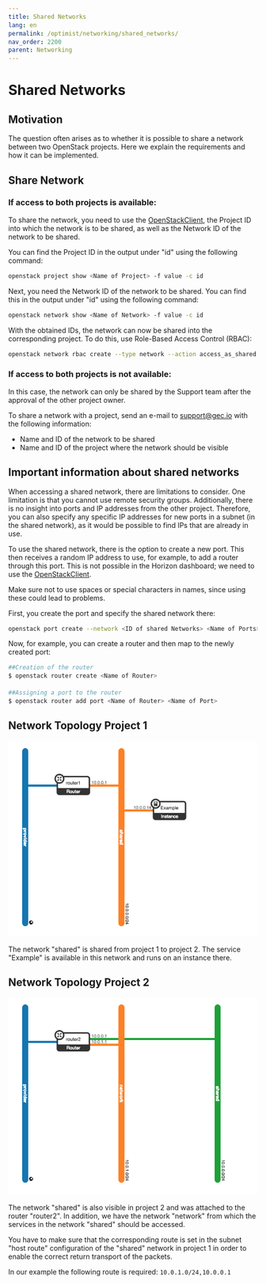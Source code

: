 ```yaml
---
title: Shared Networks
lang: en
permalink: /optimist/networking/shared_networks/
nav_order: 2200
parent: Networking
---
```


# Shared Networks

## Motivation

The question often arises as to whether it is possible to share a network between two OpenStack projects. Here we explain the requirements and how it can be implemented.

## Share Network

### If access to both projects is available:

To share the network, you need to use the [OpenStackClient](https://docs.openstack.org/python-openstackclient/latest/), the Project ID into which the network is to be shared, as well as the Network ID of the network to be shared.

You can find the Project ID in the output under "id" using the following command:

```bash
openstack project show <Name of Project> -f value -c id
```

Next, you need the Network ID of the network to be shared. You can find this in the output under "id" using the following command:

```bash
openstack network show <Name of Network> -f value -c id
```

With the obtained IDs, the network can now be shared into the corresponding project.
To do this, use Role-Based Access Control (RBAC):

```bash
openstack network rbac create --type network --action access_as_shared --target-project <ID of Project> <ID of Network to share>
```

### If access to both projects is not available:

In this case, the network can only be shared by the Support team after the approval of the other project owner.

To share a network with a project, send an e-mail to [support@gec.io](mailto:support@gec.io) with the following information:

- Name and ID of the network to be shared
- Name and ID of the project where the network should be visible

## Important information about shared networks

When accessing a shared network, there are limitations to consider. One limitation is that you cannot use remote security groups.
Additionally, there is no insight into ports and IP addresses from the other project.
Therefore, you can also specify any specific IP addresses for new ports in a subnet (in the shared network), as it would be possible to find IPs that are already in use.

To use the shared network, there is the option to create a new port. This then receives a random IP address to use, for example, to add a router through this port.
This is not possible in the Horizon dashboard; we need to use the [OpenStackClient](https://docs.openstack.org/python-openstackclient/latest/).

Make sure not to use  spaces or special characters in names, since using these could lead to problems.

First, you create the port and specify the shared network there:

```bash
openstack port create --network <ID of shared Networks> <Name of Ports>
```

Now, for example, you can create a router and then map to the newly created port:

```bash
##Creation of the router
$ openstack router create <Name of Router>

##Assigning a port to the router
$ openstack router add port <Name of Router> <Name of Port>
```

## Network Topology Project 1

![](attachments/SharedNetwork1.png)

The network "shared" is shared from project 1 to project 2. The service "Example" is available in this network and runs on an instance there.

## Network Topology Project 2

![](attachments/SharedNetwork2.png)

The network "shared" is also visible in project 2 and was attached to the router "router2". In addition, we have the network "network" from which the services in the network "shared" should be accessed.

You have to make sure that the corresponding route is set in the subnet "host route" configuration of the "shared" network in project 1 in order to enable the correct return transport of the packets.

In our example the following route is required: `10.0.1.0/24,10.0.0.1`
